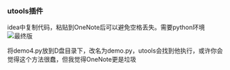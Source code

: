 ### utools插件
idea中复制代码，粘贴到OneNote后可以避免空格丢失。需要python环境
![最终版](https://user-images.githubusercontent.com/63416502/233420548-8ff330a6-88d7-40f1-9767-ccfdea7b7e4a.gif)

将demo4.py放到D盘目录下，改名为demo.py，utools会找到他执行，或许你会觉得这个方法很蠢，但我觉得OneNote更是垃圾
